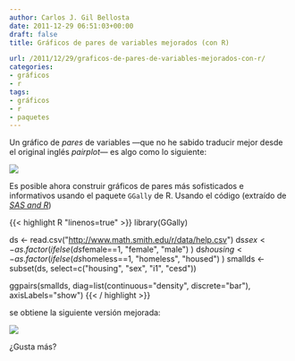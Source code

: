 ```yaml
---
author: Carlos J. Gil Bellosta
date: 2011-12-29 06:51:03+00:00
draft: false
title: Gráficos de pares de variables mejorados (con R)

url: /2011/12/29/graficos-de-pares-de-variables-mejorados-con-r/
categories:
- gráficos
- r
tags:
- gráficos
- r
- paquetes
---
```


Un gráfico de _pares_ de variables —que no he sabido traducir mejor desde el original inglés _pairplot_— es algo como lo siguiente:



[![](/wp-uploads/2011/12/pair_plot_traditional.png)
](/wp-uploads/2011/12/pair_plot_traditional.png)



Es posible ahora construir gráficos de pares más sofisticados e informativos usando el paquete `GGally` de R. Usando el código (extraído de _[SAS and R](http://sas-and-r.blogspot.com/2011/12/example-917-much-better-pairs-plots.html)_)






{{< highlight R "linenos=true" >}}
library(GGally)

ds <- read.csv("http://www.math.smith.edu/r/data/help.csv")
ds$sex <- as.factor( ifelse(ds$female==1, "female", "male") )
ds$housing <- as.factor( ifelse(ds$homeless==1, "homeless", "housed") )
smallds <- subset(ds, select=c("housing", "sex", "i1", "cesd"))

ggpairs(smallds,
        diag=list(continuous="density", discrete="bar"),
        axisLabels="show")
{{< / highlight >}}







se obtiene la siguiente versión mejorada:


[![](/wp-uploads/2011/12/pair_plot_new.png)
](/wp-uploads/2011/12/pair_plot_new.png)



¿Gusta más?
